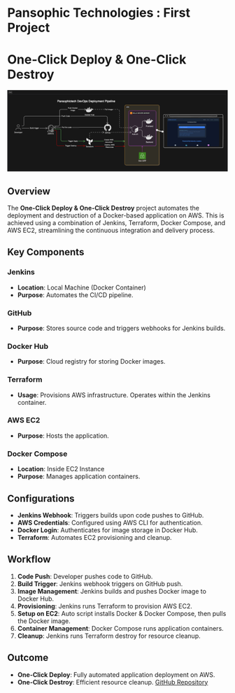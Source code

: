 # Pansophic Technologies : First Project

# One-Click Deploy & One-Click Destroy
![img.png](img.png)

## Overview
The **One-Click Deploy & One-Click Destroy** project automates the deployment and destruction of a Docker-based application on AWS. This is achieved using a combination of Jenkins, Terraform, Docker Compose, and AWS EC2, streamlining the continuous integration and delivery process.

## Key Components
### Jenkins
- **Location**: Local Machine (Docker Container)
- **Purpose**: Automates the CI/CD pipeline.
### GitHub
- **Purpose**: Stores source code and triggers webhooks for Jenkins builds.
### Docker Hub
- **Purpose**: Cloud registry for storing Docker images.
### Terraform
- **Usage**: Provisions AWS infrastructure. Operates within the Jenkins container.
### AWS EC2
- **Purpose**: Hosts the application.
### Docker Compose
- **Location**: Inside EC2 Instance
- **Purpose**: Manages application containers.
## Configurations
- **Jenkins Webhook**: Triggers builds upon code pushes to GitHub.
- **AWS Credentials**: Configured using AWS CLI for authentication.
- **Docker Login**: Authenticates for image storage in Docker Hub.
- **Terraform**: Automates EC2 provisioning and cleanup.
## Workflow
1. **Code Push**: Developer pushes code to GitHub.
2. **Build Trigger**: Jenkins webhook triggers on GitHub push.
3. **Image Management**: Jenkins builds and pushes Docker image to Docker Hub.
4. **Provisioning**: Jenkins runs Terraform to provision AWS EC2.
5. **Setup on EC2**: Auto script installs Docker & Docker Compose, then pulls the Docker image.
6. **Container Management**: Docker Compose runs application containers.
7. **Cleanup**: Jenkins runs Terraform destroy for resource cleanup.
## Outcome
- **One-Click Deploy**: Fully automated application deployment on AWS.
- **One-Click Destroy**: Efficient resource cleanup.
[﻿GitHub Repository](https://github.com/kiritbahir0337/hello-devops) 
